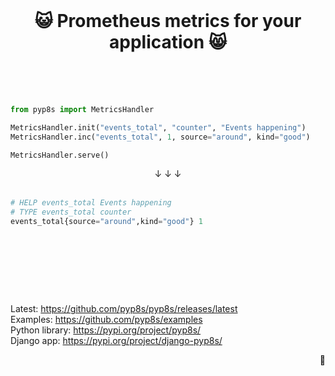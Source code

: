 <br>
<h1 align="center">
  😺 Prometheus metrics for your application 😸
  <br>
  <br>
</h1>

<br>

```python
from pyp8s import MetricsHandler

MetricsHandler.init("events_total", "counter", "Events happening")
MetricsHandler.inc("events_total", 1, source="around", kind="good")

MetricsHandler.serve()
```

<div align="center"> ↓ ↓ ↓ </div>
<br>


```python
# HELP events_total Events happening
# TYPE events_total counter
events_total{source="around",kind="good"} 1
```

<h1>&nbsp</h1>
<br>

<p>
  <div>
    Latest: <a href="https://github.com/pyp8s/pyp8s/releases/latest" target="_blank">https://github.com/pyp8s/pyp8s/releases/latest</a>
  </div>

<div>
    Examples: <a href="https://github.com/pyp8s/examples" target="_blank">https://github.com/pyp8s/examples</a>
  </div>
  
  <div>
    Python library: <a href="https://pypi.org/project/pyp8s/" target="_blank">https://pypi.org/project/pyp8s/</a>
  </div>
  
  <div>
    Django app: <a href="https://pypi.org/project/django-pyp8s/" target="_blank">https://pypi.org/project/django-pyp8s/</a>
  </div>

</p>

<p align="right">
  <span title="a tiny cock on your right">
    🐓
  </span>
</p>

